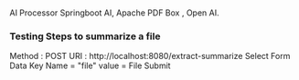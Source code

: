
###
AI Processor 
Springboot AI, Apache PDF Box , Open AI.

### Testing Steps to summarize a file 
Method : POST
URI : http://localhost:8080/extract-summarize
Select Form Data
Key Name = "file"
value = File 
Submit

